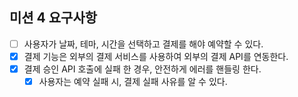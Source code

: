 ## 미션 4 요구사항

- [ ] 사용자가 날짜, 테마, 시간을 선택하고 결제를 해야 예약할 수 있다.
- [x] 결제 기능은 외부의 결제 서비스를 사용하여 외부의 결제 API를 연동한다.
- [x] 결제 승인 API 호출에 실패 한 경우, 안전하게 에러를 핸들링 한다.
  - [x] 사용자는 예약 실패 시, 결제 실패 사유를 알 수 있다.
